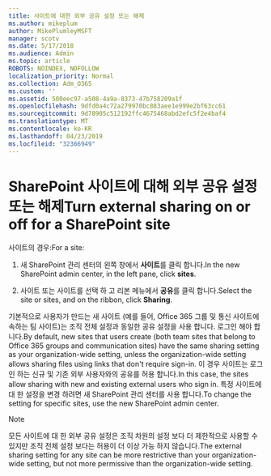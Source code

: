 ```yaml
---
title: 사이트에 대한 외부 공유 설정 또는 해제
ms.author: mikeplum
author: MikePlumleyMSFT
manager: scotv
ms.date: 5/17/2018
ms.audience: Admin
ms.topic: article
ROBOTS: NOINDEX, NOFOLLOW
localization_priority: Normal
ms.collection: Adm_O365
ms.custom: ''
ms.assetid: 500eec97-a508-4a9a-8373-47b758209a1f
ms.openlocfilehash: 9dfd0a4c72a279970bc883aee1e999e2bf63cc61
ms.sourcegitcommit: 9d78905c512192ffc4675468abd2efc5f2e4baf4
ms.translationtype: MT
ms.contentlocale: ko-KR
ms.lasthandoff: 04/23/2019
ms.locfileid: "32366949"
---
```

# <a name="turn-external-sharing-on-or-off-for-a-sharepoint-site"></a><span data-ttu-id="99e5a-102">SharePoint 사이트에 대해 외부 공유 설정 또는 해제</span><span class="sxs-lookup"><span data-stu-id="99e5a-102">Turn external sharing on or off for a SharePoint site</span></span>

<span data-ttu-id="99e5a-103">사이트의 경우:</span><span class="sxs-lookup"><span data-stu-id="99e5a-103">For a site:</span></span>
  
1. <span data-ttu-id="99e5a-104">새 SharePoint 관리 센터의 왼쪽 창에서 **사이트**를 클릭 합니다.</span><span class="sxs-lookup"><span data-stu-id="99e5a-104">In the new SharePoint admin center, in the left pane, click **sites**.</span></span>
    
2. <span data-ttu-id="99e5a-105">사이트 또는 사이트를 선택 하 고 리본 메뉴에서 **공유**를 클릭 합니다.</span><span class="sxs-lookup"><span data-stu-id="99e5a-105">Select the site or sites, and on the ribbon, click **Sharing**.</span></span>
    
<span data-ttu-id="99e5a-106">기본적으로 사용자가 만드는 새 사이트 (예를 들어, Office 365 그룹 및 통신 사이트에 속하는 팀 사이트)는 조직 전체 설정과 동일한 공유 설정을 사용 합니다. 로그인 해야 합니다.</span><span class="sxs-lookup"><span data-stu-id="99e5a-106">By default, new sites that users create (both team sites that belong to Office 365 groups and communication sites) have the same sharing setting as your organization-wide setting, unless the organization-wide setting allows sharing files using links that don't require sign-in.</span></span> <span data-ttu-id="99e5a-107">이 경우 사이트는 로그인 하는 신규 및 기존 외부 사용자와의 공유를 허용 합니다.</span><span class="sxs-lookup"><span data-stu-id="99e5a-107">In this case, the sites allow sharing with new and existing external users who sign in.</span></span> <span data-ttu-id="99e5a-108">특정 사이트에 대 한 설정을 변경 하려면 새 SharePoint 관리 센터를 사용 합니다.</span><span class="sxs-lookup"><span data-stu-id="99e5a-108">To change the setting for specific sites, use the new SharePoint admin center.</span></span>
  
> [!NOTE]
> <span data-ttu-id="99e5a-109">모든 사이트에 대 한 외부 공유 설정은 조직 차원의 설정 보다 더 제한적으로 사용할 수 있지만 조직 전체 설정 보다는 허용이 더 이상 가능 하지 않습니다.</span><span class="sxs-lookup"><span data-stu-id="99e5a-109">The external sharing setting for any site can be more restrictive than your organization-wide setting, but not more permissive than the organization-wide setting.</span></span> 
  

